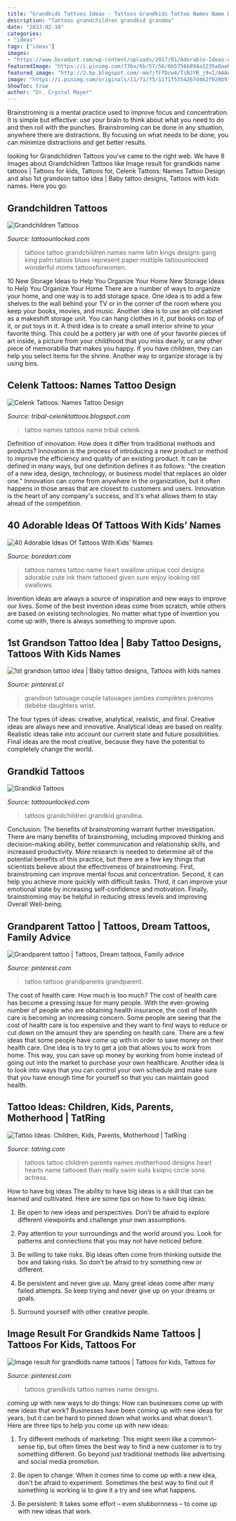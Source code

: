 ```yaml
---
title: "Grandkids Tattoos Ideas - Tattoos Grandkids Tattoo Names Name Designs"
description: "Tattoos grandchildren grandkid grandma"
date: "2023-02-10"
categories:
- "ideas"
tags: ["ideas"]
images:
- "https://www.boredart.com/wp-content/uploads/2017/01/Adorable-Ideas-of-tattoos-with-kids-names0361.jpg"
featuredImage: "https://i.pinimg.com/736x/6b/57/56/6b5756b894a1239a8aeb32d401808d99--grandparents-tattoo.jpg"
featured_image: "http://2.bp.blogspot.com/-ma7jTFfDcw4/TiNJYR_j9vI/AAAAAAAAAWk/3pJs49kWgFU/s1600/IMG_0141.jpg"
image: "https://i.pinimg.com/originals/11/71/f5/1171f5354267d462f920b91f522de467.jpg"
ShowToc: true
author: "Dr. Crystal Mayer"
---
```



Brainstroming is a mental practice used to improve focus and concentration. It is simple but effective: use your brain to think about what you need to do and then roll with the punches. Brainstroming can be done in any situation, anywhere there are distractions. By focusing on what needs to be done, you can minimize distractions and get better results.

	

		
looking for Grandchildren Tattoos you've came to the right web. We have 8 Images about Grandchildren Tattoos like Image result for grandkids name tattoos | Tattoos for kids, Tattoos for, Celenk Tattoos: Names Tattoo Design and also 1st grandson tattoo idea | Baby tattoo designs, Tattoos with kids names. Here you go:
		
    
## Grandchildren Tattoos

<img loading=lazy src="https://www.tattoounlocked.com/images/17/17dee36c713f01a273a5e67e09860404.jpeg" onerror="this.onerror=null;this.src='https://tse1.mm.bing.net/th?id=OIP.iVl6UFYctxhTT7o2hT439AHaJ4&amp;pid=15.1';" alt="Grandchildren Tattoos">

_Source: tattoounlocked.com_

>tattoos tattoo grandchildren names name latin kings designs gang king palm tatoos blues represent paper multiple tattoounlocked wonderful moms tattoosforwomen. 

	

10 New Storage Ideas to Help You Organize Your Home
New Storage Ideas to Help You Organize Your Home
There are a number of ways to organize your home, and one way is to add storage space. One idea is to add a few shelves to the wall behind your TV or in the corner of the room where you keep your books, movies, and music. Another idea is to use an old cabinet as a makeshift storage unit. You can hang clothes in it, put books on top of it, or put toys in it. A third idea is to create a small interior shrine to your favorite thing. This could be a pottery jar with one of your favorite pieces of art inside, a picture from your childhood that you miss dearly, or any other piece of memorabilia that makes you happy. If you have children, they can help you select items for the shrine. Another way to organize storage is by using bins.

    
## Celenk Tattoos: Names Tattoo Design

<img loading=lazy src="http://2.bp.blogspot.com/-ma7jTFfDcw4/TiNJYR_j9vI/AAAAAAAAAWk/3pJs49kWgFU/s1600/IMG_0141.jpg" onerror="this.onerror=null;this.src='https://tse2.mm.bing.net/th?id=OIP.OlWDsQ4myCLK7lXct7PvQQHaJ4&amp;pid=15.1';" alt="Celenk Tattoos: Names Tattoo Design">

_Source: tribal-celenktattoos.blogspot.com_

>tattoo names tattoos name tribal celenk. 

	

Definition of innovation: How does it differ from traditional methods and products?
Innovation is the process of introducing a new product or method to improve the efficiency and quality of an existing product. It can be defined in many ways, but one definition defines it as follows: "the creation of a new idea, design, technology, or business model that replaces an older one." Innovation can come from anywhere in the organization, but it often happens in those areas that are closest to customers and users. Innovation is the heart of any company's success, and it's what allows them to stay ahead of the competition.

    
## 40 Adorable Ideas Of Tattoos With Kids’ Names

<img loading=lazy src="https://www.boredart.com/wp-content/uploads/2017/01/Adorable-Ideas-of-tattoos-with-kids-names0361.jpg" onerror="this.onerror=null;this.src='https://tse4.mm.bing.net/th?id=OIP.vOUrsUSC7d6VmwGDb3Qm-gHaMZ&amp;pid=15.1';" alt="40 Adorable Ideas Of Tattoos With Kids’ Names">

_Source: boredart.com_

>tattoos names tattoo name heart swallow unique cool designs adorable cute ink them tattooed given sure enjoy looking tell swallows. 

	

Invention ideas are always a source of inspiration and new ways to improve our lives. Some of the best invention ideas come from scratch, while others are based on existing technologies. No matter what type of invention you come up with, there is always something to improve upon.

    
## 1st Grandson Tattoo Idea | Baby Tattoo Designs, Tattoos With Kids Names

<img loading=lazy src="https://i.pinimg.com/originals/11/71/f5/1171f5354267d462f920b91f522de467.jpg" onerror="this.onerror=null;this.src='https://tse1.mm.bing.net/th?id=OIP.o6ES5d5bDC9-h1xE42vKEAHaNK&amp;pid=15.1';" alt="1st grandson tattoo idea | Baby tattoo designs, Tattoos with kids names">

_Source: pinterest.cl_

>grandson tatouage couple tatouages jambes complètes prénoms debébé daughters wrist. 

	

The four types of ideas: creative, analytical, realistic, and final.
Creative ideas are always new and innovative. Analytical ideas are based on reality. Realistic ideas take into account our current state and future possibilities. Final ideas are the most creative, because they have the potential to completely change the world.

    
## Grandkid Tattoos

<img loading=lazy src="https://www.tattoounlocked.com/images/bb/bb145deb1691d9d850b25e7929a7fcc5.jpeg" onerror="this.onerror=null;this.src='https://tse4.mm.bing.net/th?id=OIP.kYiE-PAr7v_EIU-9IvhQyQHaFj&amp;pid=15.1';" alt="Grandkid Tattoos">

_Source: tattoounlocked.com_

>tattoos grandchildren grandkid grandma. 

	

Conclusion: The benefits of brainstroming warrant further investigation.
There are many benefits of brainstroming, including improved thinking and decision-making ability, better communication and relationship skills, and increased productivity. More research is needed to determine all of the potential benefits of this practice, but there are a few key things that scientists believe about the effectiveness of brainstroming. First, brainstroming can improve mental focus and concentration. Second, it can help you achieve more quickly with difficult tasks. Third, it can improve your emotional state by increasing self-confidence and motivation. Finally, brainstroming may be helpful in reducing stress levels and improving Overall Well-being.

    
## Grandparent Tattoo | Tattoos, Dream Tattoos, Family Advice

<img loading=lazy src="https://i.pinimg.com/736x/6b/57/56/6b5756b894a1239a8aeb32d401808d99--grandparents-tattoo.jpg" onerror="this.onerror=null;this.src='https://tse2.mm.bing.net/th?id=OIP.M_-pU8uL9oyOXfn13y5nhgHaFj&amp;pid=15.1';" alt="Grandparent tattoo | Tattoos, Dream tattoos, Family advice">

_Source: pinterest.com_

>tattoo tattoos grandparents grandparent. 

	

The cost of health care: How much is too much?
The cost of health care has become a pressing issue for many people. With the ever-growing number of people who are obtaining health insurance, the cost of health care is becoming an increasing concern. Some people are seeing that the cost of health care is too expensive and they want to find ways to reduce or cut down on the amount they are spending on health care. There are a few ideas that some people have come up with in order to save money on their health care. One idea is to try to get a job that allows you to work from home. This way, you can save up money by working from home instead of going out into the market to purchase your own healthcare. Another idea is to look into ways that you can control your own schedule and make sure that you have enough time for yourself so that you can maintain good health.

    
## Tattoo Ideas: Children, Kids, Parents, Motherhood | TatRing

<img loading=lazy src="https://usercontent2.hubstatic.com/100443_f496.jpg" onerror="this.onerror=null;this.src='https://tse4.mm.bing.net/th?id=OIP.Xixpsl86xBN2k9lveFpsGAHaFj&amp;pid=15.1';" alt="Tattoo Ideas: Children, Kids, Parents, Motherhood | TatRing">

_Source: tatring.com_

>tattoos tattoo children parents names motherhood designs heart hearts name tattooed than really swim suits ksiqno circle sons actress. 

	

How to have big ideas
The ability to have big ideas is a skill that can be learned and cultivated. Here are some tips on how to have big ideas:
1. Be open to new ideas and perspectives. Don't be afraid to explore different viewpoints and challenge your own assumptions.

2. Pay attention to your surroundings and the world around you. Look for patterns and connections that you may not have noticed before.

3. Be willing to take risks. Big ideas often come from thinking outside the box and taking risks. So don't be afraid to try something new or different.

4. Be persistent and never give up. Many great ideas come after many failed attempts. So keep trying and never give up on your dreams or goals.

5. Surround yourself with other creative people.

    
## Image Result For Grandkids Name Tattoos | Tattoos For Kids, Tattoos For

<img loading=lazy src="https://i.pinimg.com/736x/47/73/33/47733380d94f93ba8342776be7d15e6f.jpg" onerror="this.onerror=null;this.src='https://tse2.mm.bing.net/th?id=OIP.Fj3njEZyMaIaaqv4yY8T6QAAAA&amp;pid=15.1';" alt="Image result for grandkids name tattoos | Tattoos for kids, Tattoos for">

_Source: pinterest.com_

>tattoos grandkids tattoo names name designs. 

	

coming up with new ways to do things: How can businesses come up with new ideas that work?
Businesses have been coming up with new ideas for years, but it can be hard to pinned down what works and what doesn't. Here are three tips to help you come up with new ideas: 
1. Try different methods of marketing: This might seem like a common-sense tip, but often times the best way to find a new customer is to try something different. Go beyond just traditional methods like advertising and social media promotion. 

2. Be open to change: When it comes time to come up with a new idea, don't be afraid to experiment. Sometimes the best way to find out if something is working is to give it a try and see what happens. 

3. Be persistent: It takes some effort – even stubbornness – to come up with new ideas that work.

